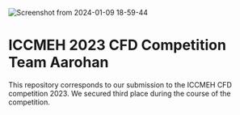 ![Screenshot from 2024-01-09 18-59-44](https://github.com/kanakaero/iccmeh-cfd-2023-team-aarohan/assets/93387754/d1bb4dfc-dc99-4685-8706-6b612651710f)
# ICCMEH 2023 CFD Competition Team Aarohan
This repository corresponds to our submission to the ICCMEH CFD competition 2023. We secured third place during the course of the competition.
